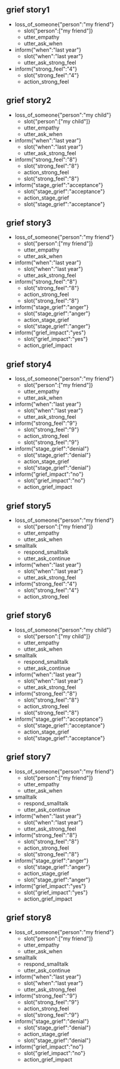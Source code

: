 ## grief story1

* loss_of_someone{"person":"my friend"}
    - slot{"person":["my friend"]}
    - utter_empathy
    - utter_ask_when
* inform{"when":"last year"}
    - slot{"when":"last year"}
    - utter_ask_strong_feel
* inform{"strong_feel":"4"}
    - slot{"strong_feel":"4"}
    - action_strong_feel

## grief story2

* loss_of_someone{"person":"my child"}
    - slot{"person":["my child"]}
    - utter_empathy
    - utter_ask_when
* inform{"when":"last year"}
    - slot{"when":"last year"}
    - utter_ask_strong_feel
* inform{"strong_feel":"8"}
    - slot{"strong_feel":"8"}
    - action_strong_feel
    - slot{"strong_feel":"8"}
* inform{"stage_grief":"acceptance"}
    - slot{"stage_grief":"acceptance"}
    - action_stage_grief
    - slot{"stage_grief":"acceptance"}

## grief story3

* loss_of_someone{"person":"my friend"}
    - slot{"person":["my friend"]}
    - utter_empathy
    - utter_ask_when
* inform{"when":"last year"}
    - slot{"when":"last year"}
    - utter_ask_strong_feel
* inform{"strong_feel":"8"}
    - slot{"strong_feel":"8"}
    - action_strong_feel
    - slot{"strong_feel":"8"}
* inform{"stage_grief":"anger"}
    - slot{"stage_grief":"anger"}
    - action_stage_grief
    - slot{"stage_grief":"anger"}
* inform{"grief_impact":"yes"}
    - slot{"grief_impact":"yes"}
    - action_grief_impact

## grief story4

* loss_of_someone{"person":"my friend"}
    - slot{"person":["my friend"]}
    - utter_empathy
    - utter_ask_when
* inform{"when":"last year"}
    - slot{"when":"last year"}
    - utter_ask_strong_feel
* inform{"strong_feel":"9"}
    - slot{"strong_feel":"9"}
    - action_strong_feel
    - slot{"strong_feel":"9"}
* inform{"stage_grief":"denial"}
    - slot{"stage_grief":"denial"}
    - action_stage_grief
    - slot{"stage_grief":"denial"}
* inform{"grief_impact":"no"}
    - slot{"grief_impact":"no"}
    - action_grief_impact
    
## grief story5

* loss_of_someone{"person":"my friend"}
    - slot{"person":["my friend"]}
    - utter_empathy
    - utter_ask_when
* smalltalk
    - respond_smalltalk
    - utter_ask_continue
* inform{"when":"last year"}
    - slot{"when":"last year"}
    - utter_ask_strong_feel
* inform{"strong_feel":"4"}
    - slot{"strong_feel":"4"}
    - action_strong_feel

## grief story6

* loss_of_someone{"person":"my child"}
    - slot{"person":["my child"]}
    - utter_empathy
    - utter_ask_when
* smalltalk
    - respond_smalltalk
    - utter_ask_continue
* inform{"when":"last year"}
    - slot{"when":"last year"}
    - utter_ask_strong_feel
* inform{"strong_feel":"8"}
    - slot{"strong_feel":"8"}
    - action_strong_feel
    - slot{"strong_feel":"8"}
* inform{"stage_grief":"acceptance"}
    - slot{"stage_grief":"acceptance"}
    - action_stage_grief
    - slot{"stage_grief":"acceptance"}

## grief story7

* loss_of_someone{"person":"my friend"}
    - slot{"person":["my friend"]}
    - utter_empathy
    - utter_ask_when
* smalltalk
    - respond_smalltalk
    - utter_ask_continue
* inform{"when":"last year"}
    - slot{"when":"last year"}
    - utter_ask_strong_feel
* inform{"strong_feel":"8"}
    - slot{"strong_feel":"8"}
    - action_strong_feel
    - slot{"strong_feel":"8"}
* inform{"stage_grief":"anger"}
    - slot{"stage_grief":"anger"}
    - action_stage_grief
    - slot{"stage_grief":"anger"}
* inform{"grief_impact":"yes"}
    - slot{"grief_impact":"yes"}
    - action_grief_impact

## grief story8

* loss_of_someone{"person":"my friend"}
    - slot{"person":["my friend"]}
    - utter_empathy
    - utter_ask_when
* smalltalk
    - respond_smalltalk
    - utter_ask_continue
* inform{"when":"last year"}
    - slot{"when":"last year"}
    - utter_ask_strong_feel
* inform{"strong_feel":"9"}
    - slot{"strong_feel":"9"}
    - action_strong_feel
    - slot{"strong_feel":"9"}
* inform{"stage_grief":"denial"}
    - slot{"stage_grief":"denial"}
    - action_stage_grief
    - slot{"stage_grief":"denial"}
* inform{"grief_impact":"no"}
    - slot{"grief_impact":"no"}
    - action_grief_impact